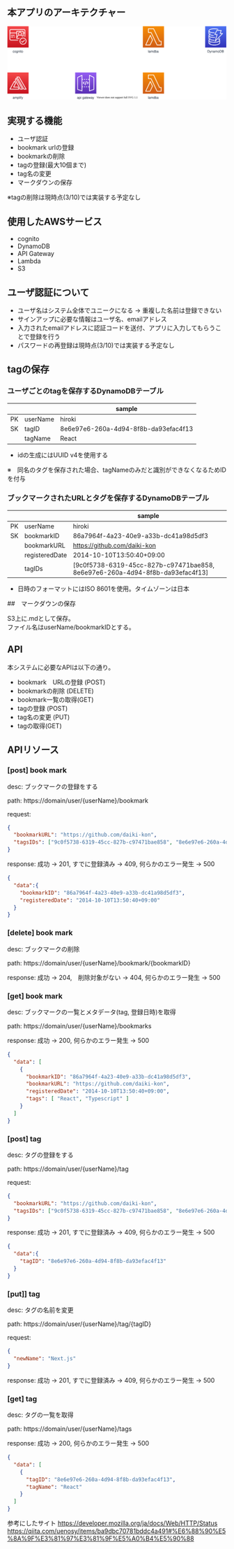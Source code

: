 ## 本アプリのアーキテクチャー

![](./image/architecture.drawio.svg)

## 実現する機能

- ユーザ認証
- bookmark urlの登録
- bookmarkの削除
- tagの登録(最大10個まで)
- tag名の変更
- マークダウンの保存

※tagの削除は現時点(3/10)では実装する予定なし

## 使用したAWSサービス

- cognito
- DynamoDB
- API Gateway
- Lambda
- S3

## ユーザ認証について

- ユーザ名はシステム全体でユニークになる -> 重複した名前は登録できない
- サインアップに必要な情報はユーザ名、emailアドレス
- 入力されたemailアドレスに認証コードを送付、アプリに入力してもらうことで登録を行う
- パスワードの再登録は現時点(3/10)では実装する予定なし

## tagの保存

### ユーザごとのtagを保存するDynamoDBテーブル

|     |          | sample                               | 
| --- | -------- | ------------------------------------ | 
| PK  | userName | hiroki                               | 
| SK  | tagID    | 8e6e97e6-260a-4d94-8f8b-da93efac4f13 | 
|     | tagName  | React                                | 

- idの生成にはUUID v4を使用する

※　同名のタグを保存された場合、tagNameのみだと識別ができなくなるためIDを付与

### ブックマークされたURLとタグを保存するDynamoDBテーブル

|     |                | sample                                                                       | 
| --- | -------------- | ---------------------------------------------------------------------------- | 
| PK  | userName       | hiroki                                                                       | 
| SK  | bookmarkID     | 86a7964f-4a23-40e9-a33b-dc41a98d5df3                                         | 
|     | bookmarkURL    | https://github.com/daiki-kon                                                 | 
|     | registeredDate | 2014-10-10T13:50:40+09:00                                                    | 
|     | tagIDs         | [9c0f5738-6319-45cc-827b-c97471bae858, 8e6e97e6-260a-4d94-8f8b-da93efac4f13] | 

- 日時のフォーマットにはISO 8601を使用。タイムゾーンは日本

##　マークダウンの保存

S3上に.mdとして保存。  
ファイル名はuserName/bookmarkIDとする。

## API

本システムに必要なAPIは以下の通り。

- bookmark　URLの登録 (POST)
- bookmarkの削除 (DELETE)
- bookmark一覧の取得(GET)
- tagの登録 (POST)
- tag名の変更 (PUT)
- tagの取得(GET)

## APIリソース

### [post] book mark
desc: ブックマークの登録をする

path: https://domain/user/{userName}/bookmark

request:
```.json
{
  "bookmarkURL": "https://github.com/daiki-kon",
  "tagsIDs": ["9c0f5738-6319-45cc-827b-c97471bae858", "8e6e97e6-260a-4d94-8f8b-da93efac4f13"]
}
```

response: 成功 -> 201, すでに登録済み -> 409, 何らかのエラー発生 -> 500
```.json
{
  "data":{
    "bookmarkID": "86a7964f-4a23-40e9-a33b-dc41a98d5df3",
    "registeredDate": "2014-10-10T13:50:40+09:00"
  }
}
```

### [delete] book mark
desc: ブックマークの削除

path: https://domain/user/{userName}/bookmark/{bookmarkID}

response: 成功 -> 204,　削除対象がない -> 404, 何らかのエラー発生 -> 500

### [get] book mark
desc: ブックマークの一覧とメタデータ(tag, 登録日時)を取得

path: https://domain/user/{userName}/bookmarks

response: 成功 -> 200, 何らかのエラー発生 -> 500
```.json
{
  "data": [
    {
      "bookmarkID": "86a7964f-4a23-40e9-a33b-dc41a98d5df3",
      "bookmarkURL": "https://github.com/daiki-kon",
      "registeredDate": "2014-10-10T13:50:40+09:00",
      "tags": [ "React", "Typescript" ]
    }
  ]
}
```

### [post] tag
desc: タグの登録をする

path: https://domain/user/{userName}/tag

request:
```.json
{
  "bookmarkURL": "https://github.com/daiki-kon",
  "tagsIDs": ["9c0f5738-6319-45cc-827b-c97471bae858", "8e6e97e6-260a-4d94-8f8b-da93efac4f13"]
}
```

response: 成功 -> 201, すでに登録済み -> 409, 何らかのエラー発生 -> 500
```.json
{
  "data":{
    "tagID": "8e6e97e6-260a-4d94-8f8b-da93efac4f13"
  }
}
```

### [put]] tag
desc: タグの名前を変更

path: https://domain/user/{userName}/tag/{tagID}

request:
```.json
{
  "newName": "Next.js"
}
```

response: 成功 -> 201, すでに登録済み -> 409, 何らかのエラー発生 -> 500

### [get] tag
desc: タグの一覧を取得

path: https://domain/user/{userName}/tags

response: 成功 -> 200, 何らかのエラー発生 -> 500
```.json
{
  "data": [
    {
      "tagID": "8e6e97e6-260a-4d94-8f8b-da93efac4f13",
      "tagName": "React"
    }
  ]
}
```

参考にしたサイト
https://developer.mozilla.org/ja/docs/Web/HTTP/Status
https://qiita.com/uenosy/items/ba9dbc70781bddc4a491#%E6%88%90%E5%8A%9F%E3%81%97%E3%81%9F%E5%A0%B4%E5%90%88